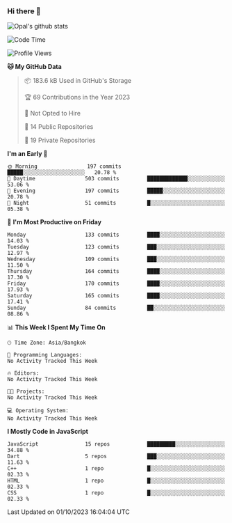 ### Hi there 👋

![Opal's github stats](https://github-readme-stats.vercel.app/api?username=coolkidneversleep&count_private=true&show_icons=true&theme=radical)


<!--START_SECTION:waka-->
![Code Time](http://img.shields.io/badge/Code%20Time-64%20hrs%2038%20mins-blue)

![Profile Views](http://img.shields.io/badge/Profile%20Views-0-blue)

**🐱 My GitHub Data** 

> 📦 183.6 kB Used in GitHub's Storage 
 > 
> 🏆 69 Contributions in the Year 2023
 > 
> 🚫 Not Opted to Hire
 > 
> 📜 14 Public Repositories 
 > 
> 🔑 19 Private Repositories 
 > 
**I'm an Early 🐤** 

```text
🌞 Morning                197 commits         █████░░░░░░░░░░░░░░░░░░░░   20.78 % 
🌆 Daytime                503 commits         █████████████░░░░░░░░░░░░   53.06 % 
🌃 Evening                197 commits         █████░░░░░░░░░░░░░░░░░░░░   20.78 % 
🌙 Night                  51 commits          █░░░░░░░░░░░░░░░░░░░░░░░░   05.38 % 
```
📅 **I'm Most Productive on Friday** 

```text
Monday                   133 commits         ████░░░░░░░░░░░░░░░░░░░░░   14.03 % 
Tuesday                  123 commits         ███░░░░░░░░░░░░░░░░░░░░░░   12.97 % 
Wednesday                109 commits         ███░░░░░░░░░░░░░░░░░░░░░░   11.50 % 
Thursday                 164 commits         ████░░░░░░░░░░░░░░░░░░░░░   17.30 % 
Friday                   170 commits         ████░░░░░░░░░░░░░░░░░░░░░   17.93 % 
Saturday                 165 commits         ████░░░░░░░░░░░░░░░░░░░░░   17.41 % 
Sunday                   84 commits          ██░░░░░░░░░░░░░░░░░░░░░░░   08.86 % 
```


📊 **This Week I Spent My Time On** 

```text
🕑︎ Time Zone: Asia/Bangkok

💬 Programming Languages: 
No Activity Tracked This Week

🔥 Editors: 
No Activity Tracked This Week

🐱‍💻 Projects: 
No Activity Tracked This Week

💻 Operating System: 
No Activity Tracked This Week
```

**I Mostly Code in JavaScript** 

```text
JavaScript               15 repos            █████████░░░░░░░░░░░░░░░░   34.88 % 
Dart                     5 repos             ███░░░░░░░░░░░░░░░░░░░░░░   11.63 % 
C++                      1 repo              █░░░░░░░░░░░░░░░░░░░░░░░░   02.33 % 
HTML                     1 repo              █░░░░░░░░░░░░░░░░░░░░░░░░   02.33 % 
CSS                      1 repo              █░░░░░░░░░░░░░░░░░░░░░░░░   02.33 % 
```




 Last Updated on 01/10/2023 16:04:04 UTC
<!--END_SECTION:waka-->
